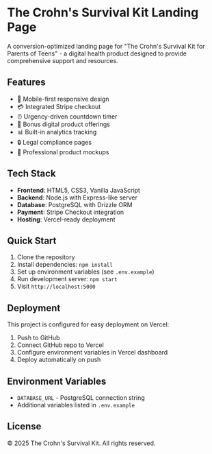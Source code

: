 # The Crohn's Survival Kit Landing Page

A conversion-optimized landing page for "The Crohn's Survival Kit for Parents of Teens" - a digital health product designed to provide comprehensive support and resources.

## Features

- 📱 Mobile-first responsive design
- 💳 Integrated Stripe checkout
- ⏰ Urgency-driven countdown timer
- 🎁 Bonus digital product offerings
- 📊 Built-in analytics tracking
- 🔒 Legal compliance pages
- 🎨 Professional product mockups

## Tech Stack

- **Frontend**: HTML5, CSS3, Vanilla JavaScript
- **Backend**: Node.js with Express-like server
- **Database**: PostgreSQL with Drizzle ORM
- **Payment**: Stripe Checkout integration
- **Hosting**: Vercel-ready deployment

## Quick Start

1. Clone the repository
2. Install dependencies: `npm install`
3. Set up environment variables (see `.env.example`)
4. Run development server: `npm start`
5. Visit `http://localhost:5000`

## Deployment

This project is configured for easy deployment on Vercel:

1. Push to GitHub
2. Connect GitHub repo to Vercel
3. Configure environment variables in Vercel dashboard
4. Deploy automatically on push

## Environment Variables

- `DATABASE_URL` - PostgreSQL connection string
- Additional variables listed in `.env.example`

## License

© 2025 The Crohn's Survival Kit. All rights reserved.